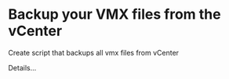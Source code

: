 # Backup your VMX files from the vCenter
Create script that backups all vmx files from vCenter

Details... 
